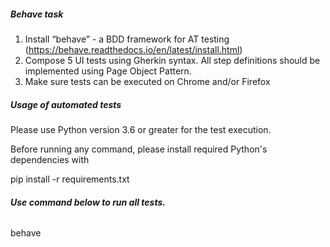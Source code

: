 ##### **Behave task**

1. Install “behave” - a BDD framework for AT testing (https://behave.readthedocs.io/en/latest/install.html)
2. Compose 5 UI tests using Gherkin syntax. All step definitions should be implemented using Page Object Pattern.
3. Make sure tests can be executed on Chrome and/or Firefox

##### **Usage of automated tests**

Please use Python version 3.6 or greater for the test execution.

Before running any command, please install required Python's dependencies with

pip install -r requirements.txt

###### **Use command below to run all tests.**

behave